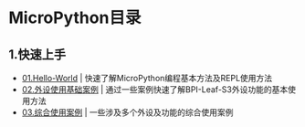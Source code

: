 # MicroPython目录

## 1.快速上手

* [01.Hello-World](/Example/MicroPython-zh/01.Hello-World) | 快速了解MicroPython编程基本方法及REPL使用方法
* [02.外设使用基础案例](/Example/MicroPython-zh/02.Use_Peripherals) | 通过一些案例快速了解BPI-Leaf-S3外设功能的基本使用方法
* [03.综合使用案例](/Example/MicroPython-zh/03.Comprehensive_Case) | 一些涉及多个外设及功能的综合使用案例